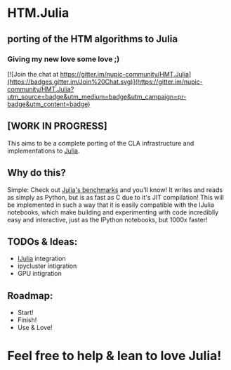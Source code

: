 # HTM.Julia
## porting of the HTM algorithms to Julia
### Giving my new love some love ;) 

[![Join the chat at https://gitter.im/nupic-community/HMT.Julia](https://badges.gitter.im/Join%20Chat.svg)](https://gitter.im/nupic-community/HMT.Julia?utm_source=badge&utm_medium=badge&utm_campaign=pr-badge&utm_content=badge)

## [WORK IN PROGRESS]

This aims to be a complete porting of the CLA infrastructure and implementations to [Julia](http://julialang.org).

## Why do this?

Simple: Check out [Julia's benchmarks](http://julialang.org/benchmarks/) and you'll know!
It writes and reads as simply as Python, but is as fast as C due to it's JIT compilation!
This will be implemented in such a way that it is easily compatible with the IJulia notebooks, which make building and experimenting with code incrediblly easy and interactive, just as the IPython notebooks, but 1000x faster! 

## TODOs & Ideas:

- [IJulia](https://github.com/JuliaLang/IJulia.jl) integration
- ipycluster intigration
- GPU intigration 

## Roadmap:

- Start!
- Finish!
- Use & Love!
 
# Feel free to help & lean to love Julia!
